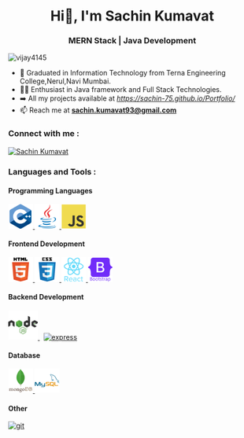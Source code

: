 <h1 align="center">Hi👋, I'm Sachin Kumavat</h1>

<h3 align="center">MERN Stack | Java Development</h3>

<p align="left"> <img src="https://komarev.com/ghpvc/?username=Sachin-75&label=Profile%20views&color=0e75b6&style=flat" alt="vijay4145" /> </p>

- 🔭 Graduated in Information Technology from Terna Engineering College,Nerul,Navi Mumbai.
- 👨‍💻 Enthusiast in Java framework and Full Stack Technologies.
- ➡️ All my projects available at *https://sachin-75.github.io/Portfolio/*
- 📫 Reach me at **sachin.kumavat93@gmail.com**

<h3 align="left">Connect with me :</h3>
<a href="https://www.linkedin.com/in/sachin-kumavat-50b83225b/"><img align="center" src="https://raw.githubusercontent.com/rahuldkjain/github-profile-readme-generator/master/src/images/icons/Social/linked-in-alt.svg" alt="Sachin Kumavat" height="30" width="40" /></a>

<h3 align="left">Languages and Tools :</h3>

<h4 align="left">Programming Languages</h4>
<a href="https://www.w3schools.com/cpp/" target="_blank" rel="noreferrer"> <img src="https://raw.githubusercontent.com/devicons/devicon/master/icons/cplusplus/cplusplus-original.svg" alt="cplusplus" width="50" height="50"/> </a> 
<a href="https://www.java.com" target="_blank" rel="noreferrer"> <img src="https://raw.githubusercontent.com/devicons/devicon/master/icons/java/java-original.svg" alt="java" width="50" height="50"/> </a> 
<a href="https://developer.mozilla.org/en-US/docs/Web/JavaScript" target="_blank" rel="noreferrer"> <img src="https://raw.githubusercontent.com/devicons/devicon/master/icons/javascript/javascript-original.svg" alt="javascript" width="50" height="50"/> </a> 

<h4 align="left">Frontend Development</h4>
<a href="https://www.w3.org/html/" target="_blank" rel="noreferrer"> <img src="https://raw.githubusercontent.com/devicons/devicon/master/icons/html5/html5-original-wordmark.svg" alt="html5" width="50" height="50"/> </a>
<a href="https://www.w3schools.com/css/" target="_blank" rel="noreferrer"> <img src="https://raw.githubusercontent.com/devicons/devicon/master/icons/css3/css3-original-wordmark.svg" alt="css3" width="50" height="50"/> </a> 
<a href="https://reactjs.org/" target="_blank" rel="noreferrer"> <img src="https://raw.githubusercontent.com/devicons/devicon/master/icons/react/react-original-wordmark.svg" alt="react" width="50" height="50"/> </a> 
<a href="https://getbootstrap.com" target="_blank" rel="noreferrer"> <img src="https://raw.githubusercontent.com/devicons/devicon/master/icons/bootstrap/bootstrap-plain-wordmark.svg" alt="bootstrap" width="50" height="50"/> </a> 


<h4 align="left">Backend Development</h4>
<a href="https://nodejs.org" target="_blank" rel="noreferrer"> <img src="https://raw.githubusercontent.com/devicons/devicon/master/icons/nodejs/nodejs-original-wordmark.svg" alt="nodejs" width="60" height="60"/> </a> &nbsp;
<a href="https://expressjs.com" target="_blank" rel="noreferrer"> <img src="https://img.icons8.com/?size=2x&id=WNoJgbzDr3i2&format=png" alt="express" width="30" height="30"/> </a> 

<h4 align="left">Database</h4>
<a href="https://www.mongodb.com/" target="_blank" rel="noreferrer"> <img src="https://raw.githubusercontent.com/devicons/devicon/master/icons/mongodb/mongodb-original-wordmark.svg" alt="mongodb" width="50" height="50"/> </a> 
<a href="https://www.mysql.com/" target="_blank" rel="noreferrer"> <img src="https://raw.githubusercontent.com/devicons/devicon/master/icons/mysql/mysql-original-wordmark.svg" alt="mysql" width="50" height="50"/> </a> 

<h4 align="left">Other</h4>
<a href="https://git-scm.com/" target="_blank" rel="noreferrer"> <img src="https://www.vectorlogo.zone/logos/git-scm/git-scm-icon.svg" alt="git" width="50" height="50"/> </a> 




